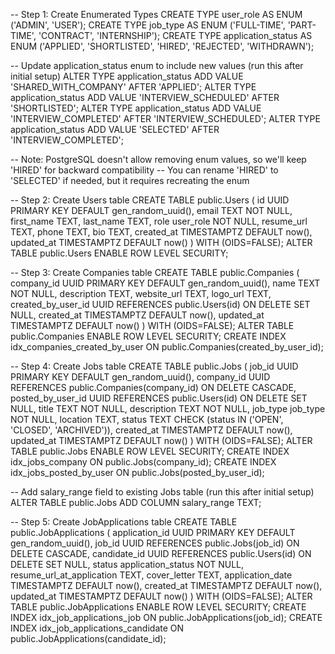 -- Step 1: Create Enumerated Types
CREATE TYPE user_role AS ENUM ('ADMIN', 'USER');
CREATE TYPE job_type AS ENUM ('FULL-TIME', 'PART-TIME', 'CONTRACT', 'INTERNSHIP');
CREATE TYPE application_status AS ENUM ('APPLIED', 'SHORTLISTED', 'HIRED', 'REJECTED', 'WITHDRAWN');

-- Update application_status enum to include new values (run this after initial setup)
ALTER TYPE application_status ADD VALUE 'SHARED_WITH_COMPANY' AFTER 'APPLIED';
ALTER TYPE application_status ADD VALUE 'INTERVIEW_SCHEDULED' AFTER 'SHORTLISTED';
ALTER TYPE application_status ADD VALUE 'INTERVIEW_COMPLETED' AFTER 'INTERVIEW_SCHEDULED';
ALTER TYPE application_status ADD VALUE 'SELECTED' AFTER 'INTERVIEW_COMPLETED';

-- Note: PostgreSQL doesn't allow removing enum values, so we'll keep 'HIRED' for backward compatibility
-- You can rename 'HIRED' to 'SELECTED' if needed, but it requires recreating the enum

-- Step 2: Create Users table
CREATE TABLE public.Users (
    id UUID PRIMARY KEY DEFAULT gen_random_uuid(),
    email TEXT NOT NULL,
    first_name TEXT,
    last_name TEXT,
    role user_role NOT NULL,
    resume_url TEXT,
    phone TEXT,
    bio TEXT,
    created_at TIMESTAMPTZ DEFAULT now(),
    updated_at TIMESTAMPTZ DEFAULT now()
) WITH (OIDS=FALSE);
ALTER TABLE public.Users ENABLE ROW LEVEL SECURITY;

-- Step 3: Create Companies table
CREATE TABLE public.Companies (
    company_id UUID PRIMARY KEY DEFAULT gen_random_uuid(),
    name TEXT NOT NULL,
    description TEXT,
    website_url TEXT,
    logo_url TEXT,
    created_by_user_id UUID REFERENCES public.Users(id) ON DELETE SET NULL,
    created_at TIMESTAMPTZ DEFAULT now(),
    updated_at TIMESTAMPTZ DEFAULT now()
) WITH (OIDS=FALSE);
ALTER TABLE public.Companies ENABLE ROW LEVEL SECURITY;
CREATE INDEX idx_companies_created_by_user ON public.Companies(created_by_user_id);

-- Step 4: Create Jobs table
CREATE TABLE public.Jobs (
    job_id UUID PRIMARY KEY DEFAULT gen_random_uuid(),
    company_id UUID REFERENCES public.Companies(company_id) ON DELETE CASCADE,
    posted_by_user_id UUID REFERENCES public.Users(id) ON DELETE SET NULL,
    title TEXT NOT NULL,
    description TEXT NOT NULL,
    job_type job_type NOT NULL,
    location TEXT,
    status TEXT CHECK (status IN ('OPEN', 'CLOSED', 'ARCHIVED')),
    created_at TIMESTAMPTZ DEFAULT now(),
    updated_at TIMESTAMPTZ DEFAULT now()
) WITH (OIDS=FALSE);
ALTER TABLE public.Jobs ENABLE ROW LEVEL SECURITY;
CREATE INDEX idx_jobs_company ON public.Jobs(company_id);
CREATE INDEX idx_jobs_posted_by_user ON public.Jobs(posted_by_user_id);

-- Add salary_range field to existing Jobs table (run this after initial setup)
ALTER TABLE public.Jobs ADD COLUMN salary_range TEXT;

-- Step 5: Create JobApplications table
CREATE TABLE public.JobApplications (
    application_id UUID PRIMARY KEY DEFAULT gen_random_uuid(),
    job_id UUID REFERENCES public.Jobs(job_id) ON DELETE CASCADE,
    candidate_id UUID REFERENCES public.Users(id) ON DELETE SET NULL,
    status application_status NOT NULL,
    resume_url_at_application TEXT,
    cover_letter TEXT,
    application_date TIMESTAMPTZ DEFAULT now(),
    created_at TIMESTAMPTZ DEFAULT now(),
    updated_at TIMESTAMPTZ DEFAULT now()
) WITH (OIDS=FALSE);
ALTER TABLE public.JobApplications ENABLE ROW LEVEL SECURITY;
CREATE INDEX idx_job_applications_job ON public.JobApplications(job_id);
CREATE INDEX idx_job_applications_candidate ON public.JobApplications(candidate_id);

